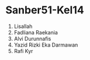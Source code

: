 # Sanber51-Kel14
1. Lisallah
2. Fadliana Raekania
3. Alvi Durunnafis
4. Yazid Rizki Eka Darmawan
5. Rafi Kyr
